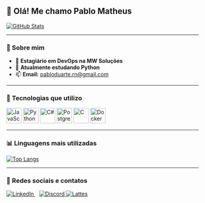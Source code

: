 ## 👋 Olá! Me chamo **Pablo Matheus**

[![GitHub Stats](https://github-readme-stats.vercel.app/api?username=Pablo-Duarte1&show_icons=true&title_color=00ffff&text_color=ffffff&icon_color=00ffff&bg_color=0d1117&border_color=30363d)](https://github.com/Pablo-Duarte1)

---

### 💼 Sobre mim

- 🔭 **Estagiário em DevOps na MW Soluções**
- 📕 **Atualmente estudando Python**
- 📫 **Email:** [pabloduarte.rn@gmail.com](mailto:pabloduarte.rn@gmail.com)

---

### 🧠 Tecnologias que utilizo

<p align="left">
  <img src="https://cdn.jsdelivr.net/gh/devicons/devicon/icons/javascript/javascript-original.svg" alt="JavaScript" width="40" height="40"/>
  <img src="https://cdn.jsdelivr.net/gh/devicons/devicon/icons/python/python-original.svg" alt="Python" width="40" height="40"/>
  <img src="https://cdn.jsdelivr.net/gh/devicons/devicon/icons/csharp/csharp-original.svg" alt="C#" width="40" height="40"/>
  <img src="https://cdn.jsdelivr.net/gh/devicons/devicon/icons/postgresql/postgresql-original.svg" alt="PostgreSQL" width="40" height="40"/>
  <img src="https://cdn.jsdelivr.net/gh/devicons/devicon/icons/c/c-original.svg" alt="C" width="40" height="40"/>
  <img src="https://cdn.jsdelivr.net/gh/devicons/devicon/icons/docker/docker-original.svg" alt="Docker" width="40" height="40"/>
</p>

---

### 📊 Linguagens mais utilizadas

[![Top Langs](https://github-readme-stats.vercel.app/api/top-langs/?username=Pablo-Duarte1&hide=C&layout=compact&theme=tokyonight)](https://github.com/Pablo-Duarte1)

---

### 🔗 Redes sociais e contatos

<p>
  <a href="https://www.linkedin.com/in/pablo-matheus-20199b262/" target="_blank" rel="noopener noreferrer" style="margin-right:10px;">
    <img alt="LinkedIn" src="https://img.shields.io/badge/LinkedIn-0A66C2?style=for-the-badge&logo=linkedin&logoColor=white" />
  </a>
  <a href="https://discord.com/users/.head_." target="_blank" rel="noopener noreferrer">
    <img alt="Discord" src="https://img.shields.io/badge/Discord-5865F2?style=for-the-badge&logo=discord&logoColor=white" />
  </a>
  <a href="https://buscatextual.cnpq.br/buscatextual/visualizacv.do?metodo=apresentar&id=K1519781J7" target="_blank" rel="noopener noreferrer">
    <img alt="Lattes" src="https://img.shields.io/badge/Lattes-014C8A?style=for-the-badge&logo=lattes&logoColor=white" />
  </a>
</p>
